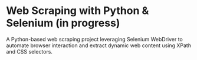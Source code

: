 # Web Scraping with Python & Selenium (in progress)

A Python-based web scraping project leveraging Selenium WebDriver to automate browser interaction and extract dynamic web content using XPath and CSS selectors.
